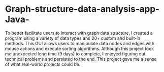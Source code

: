 # Graph-structure-data-analysis-app-Java-

To better facilitate users to interact with graph data structure, I created a program using a variety of data types and 20+ custom and built-in methods. This GUI allows users to manipulate data nodes and edges with mouse actions and execute sorting algorithms. Although this project took me unexpected long time (9 days) to complete, I enjoyed figuring out technical problems and persisted to the end. This project gave me a sense of what real-world projects could be. 
